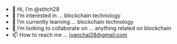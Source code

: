 - 👋 Hi, I’m @stitch28
- 👀 I’m interested in ... blockchain technology 
- 🌱 I’m currently learning ... blockchain technology 
- 💞️ I’m looking to collaborate on ... anything related on blockchain 
- 📫 How to reach me ... jyanchai28@gmail.com

<!---
stitch28/stitch28 is a ✨ special ✨ repository because its `README.md` (this file) appears on your GitHub profile.
You can click the Preview link to take a look at your changes.
--->
